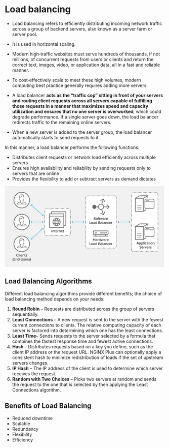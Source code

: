 # Load balancing

- Load balancing refers to efficiently distributing incoming network traffic across a group of backend servers, also known as a server farm or server pool.
- It is used in horizontal scaling.

- Modern high‑traffic websites must serve hundreds of thousands, if not millions, of concurrent requests from users or clients and return the correct text, images, video, or application data, all in a fast and reliable manner.
- To cost‑effectively scale to meet these high volumes, modern computing best practice generally requires adding more servers.

- A load balancer **acts as the “traffic cop” sitting in front of your servers and routing client requests across all servers capable of fulfilling those requests in a manner that maximizes speed and capacity utilization and ensures that no one server is overworked**, which could degrade performance. If a single server goes down, the load balancer redirects traffic to the remaining online servers.
- When a new server is added to the server group, the load balancer automatically starts to send requests to it.

In this manner, a load balancer performs the following functions:

- Distributes client requests or network load efficiently across multiple servers
- Ensures high availability and reliability by sending requests only to servers that are online
- Provides the flexibility to add or subtract servers as demand dictates

![alt text](../assets/what-is-load-balancing-diagram-NGINX-640x324.png)

## Load Balancing Algorithms

Different load balancing algorithms provide different benefits; the choice of load balancing method depends on your needs:

1. **Round Robin** – Requests are distributed across the group of servers sequentially.
2. **Least Connections** – A new request is sent to the server with the fewest current connections to clients. The relative computing capacity of each server is factored into determining which one has the least connections.
3. **Least Time**– Sends requests to the server selected by a formula that combines the fastest response time and fewest active connections.
4. **Hash** – Distributes requests based on a key you define, such as the client IP address or the request URL. NGINX Plus can optionally apply a consistent hash to minimize redistribution of loads if the set of upstream servers changes.
5. **IP Hash** – The IP address of the client is used to determine which server receives the request.
6. **Random with Two Choices** – Picks two servers at random and sends the request to the one that is selected by then applying the Least Connections algorithm.

## Benefits of Load Balancing

- Reduced downtime
- Scalable
- Redundancy
- Flexibility
- Efficiency
